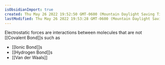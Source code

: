 ```yaml
---
isObsidianImport: true
created: Thu May 26 2022 19:52:50 GMT-0600 (Mountain Daylight Saving Time)
lastModified: Thu May 26 2022 19:53:28 GMT-0600 (Mountain Daylight Saving Time)
---
```

Electrostatic forces are interactions between molecules that are not [[Covalent Bond]]s such as
- [[Ionic Bond]]s
- [[Hydrogen Bond]]s
- [[Van der Waals]]